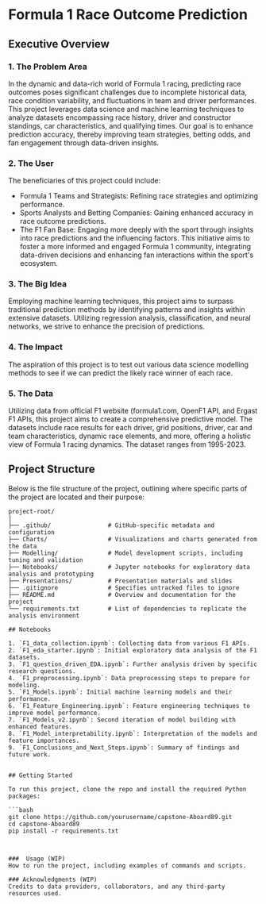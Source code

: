 # Formula 1 Race Outcome Prediction

## Executive Overview

### 1. The Problem Area
In the dynamic and data-rich world of Formula 1 racing, predicting race outcomes poses significant challenges due to incomplete historical data, race condition variability, and fluctuations in team and driver performances. This project leverages data science and machine learning techniques to analyze datasets encompassing race history, driver and constructor standings, car characteristics, and qualifying times. Our goal is to enhance prediction accuracy, thereby improving team strategies, betting odds, and fan engagement through data-driven insights.

### 2. The User
The beneficiaries of this project could include:

- Formula 1 Teams and Strategists: Refining race strategies and optimizing performance.
- Sports Analysts and Betting Companies: Gaining enhanced accuracy in race outcome predictions.
- The F1 Fan Base: Engaging more deeply with the sport through insights into race predictions and the influencing factors.
This initiative aims to foster a more informed and engaged Formula 1 community, integrating data-driven decisions and enhancing fan interactions within the sport's ecosystem. 

### 3. The Big Idea
Employing machine learning techniques, this project aims to surpass traditional prediction methods by identifying patterns and insights within extensive datasets. Utilizing regression analysis, classification, and neural networks, we strive to enhance the precision of predictions.

### 4. The Impact
The aspiration of this project is to test out various data science modelling methods to see if we can predict the likely race winner of each race.

### 5. The Data
Utilizing data from official F1 website (formula1.com, OpenF1 API, and Ergast F1 APIs, this project aims to create a comprehensive predictive model. The datasets include race results for each driver, grid positions, driver, car and team characteristics, dynamic race elements, and more, offering a holistic view of Formula 1 racing dynamics. The dataset ranges from 1995-2023.

## Project Structure

Below is the file structure of the project, outlining where specific parts of the project are located and their purpose:

```plaintext
project-root/
│
├── .github/                # GitHub-specific metadata and configuration
├── Charts/                 # Visualizations and charts generated from the data
├── Modelling/              # Model development scripts, including tuning and validation
├── Notebooks/              # Jupyter notebooks for exploratory data analysis and prototyping
├── Presentations/          # Presentation materials and slides
├── .gitignore              # Specifies untracked files to ignore
├── README.md               # Overview and documentation for the project
└── requirements.txt        # List of dependencies to replicate the analysis environment

## Notebooks

1. `F1_data_collection.ipynb`: Collecting data from various F1 APIs.
2. `F1_eda_starter.ipynb`: Initial exploratory data analysis of the F1 datasets.
3. `F1_question_driven_EDA.ipynb`: Further analysis driven by specific research questions.
4. `F1_preprocessing.ipynb`: Data preprocessing steps to prepare for modeling.
5. `F1_Models.ipynb`: Initial machine learning models and their performance.
6. `F1_Feature_Engineering.ipynb`: Feature engineering techniques to improve model performance.
7. `F1_Models_v2.ipynb`: Second iteration of model building with enhanced features.
8. `F1_Model_interpretability.ipynb`: Interpretation of the models and feature importances.
9. `F1_Conclusions_and_Next_Steps.ipynb`: Summary of findings and future work.


## Getting Started

To run this project, clone the repo and install the required Python packages:

```bash
git clone https://github.com/yourusername/capstone-Aboard89.git
cd capstone-Aboard89
pip install -r requirements.txt



###  Usage (WIP)
How to run the project, including examples of commands and scripts.
 
### Acknowledgments (WIP)
Credits to data providers, collaborators, and any third-party resources used.
